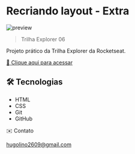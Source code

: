 # Recriando layout - Extra

![preview](./preview_01.png)

> Trilha Explorer 06

Projeto prático da Trilha Explorer da Rocketseat.

[🔗 Clique aqui para acessar](https://hugolinobg.github.io/Recriando-Layout-Extra)

## 🛠️ Tecnologias

- HTML
- CSS
- Git
- GitHub

✉️ Contato

hugolino2609@gmail.com

